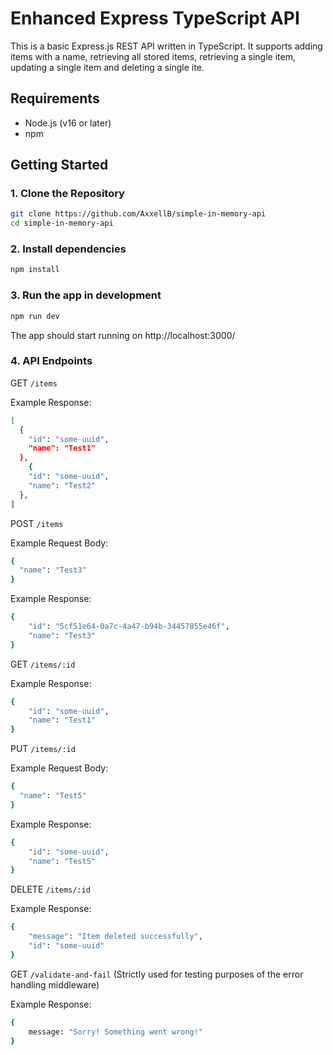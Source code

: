 # Enhanced Express TypeScript API

This is a basic Express.js REST API written in TypeScript. It supports adding items with a name, retrieving all stored items, retrieving a single item, updating a single item and
deleting a single ite.

## Requirements

- Node.js (v16 or later)
- npm

## Getting Started

### 1. Clone the Repository

```bash
git clone https://github.com/AxxellB/simple-in-memory-api
cd simple-in-memory-api
```

### 2. Install dependencies

```bash
npm install
```

### 3. Run the app in development

```bash
npm run dev
```

The app should start running on http://localhost:3000/

### 4. API Endpoints

GET `/items`

Example Response:

```bash
[
  {
    "id": "some-uuid",
    "name": "Test1"
  },
    {
    "id": "some-uuid",
    "name": "Test2"
  },
]
```

POST `/items`

Example Request Body:

```bash
{
  "name": "Test3"
}
```

Example Response:

```bash
{
    "id": "5cf51e64-0a7c-4a47-b94b-34457855e46f",
    "name": "Test3"
}
```

GET `/items/:id`

Example Response:

```bash
{
    "id": "some-uuid",
    "name": "Test1"
}
```

PUT `/items/:id`

Example Request Body:

```bash
{
  "name": "Test5"
}
```

Example Response:

```bash
{
    "id": "some-uuid",
    "name": "Test5"
}
```

DELETE `/items/:id`

Example Response:

```bash
{
    "message": "Item deleted successfully",
    "id": "some-uuid"
}
```

GET `/validate-and-fail`
(Strictly used for testing purposes of the error handling middleware)

Example Response:

```bash
{
    message: "Sorry! Something went wrong!"
}
```
